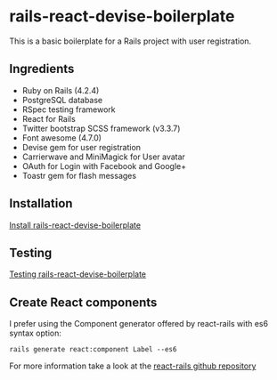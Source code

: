 # rails-react-devise-boilerplate

This is a basic boilerplate for a Rails project with user registration.

## Ingredients

* Ruby on Rails (4.2.4)
* PostgreSQL database
* RSpec testing framework
* React for Rails
* Twitter bootstrap SCSS framework (v3.3.7)
* Font awesome (4.7.0)
* Devise gem for user registration
* Carrierwave and MiniMagick for User avatar
* OAuth for Login with Facebook and Google+
* Toastr gem for flash messages


## Installation
[Install rails-react-devise-boilerplate](./INSTALL.md)


## Testing
[Testing rails-react-devise-boilerplate](./TESTING.md)


## Create React components
I prefer using the Component generator offered by react-rails with es6 syntax option:
```
rails generate react:component Label --es6
```
For more information take a look at the [react-rails github repository](https://github.com/reactjs/react-rails)
